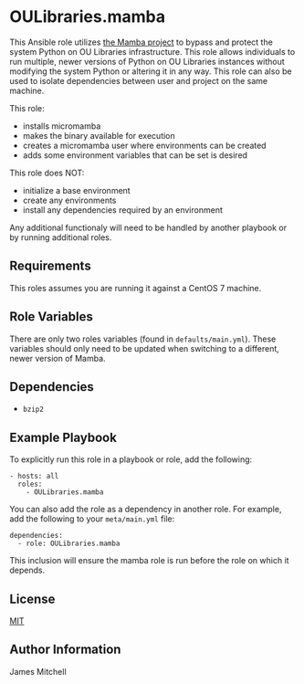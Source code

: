 OULibraries.mamba
=========

This Ansible role utilizes [the Mamba project](https://mamba.readthedocs.io/en/latest/) to bypass and protect the system Python on OU Libraries infrastructure. This role allows individuals to run multiple, newer versions of Python on OU Libraries instances without modifying the system Python or altering it in any way. This role can also be used to isolate dependencies between user and project on the same machine.

This role:

 - installs micromamba
 - makes the binary available for execution
 - creates a micromamba user where environments can be created
 - adds some environment variables that can be set is desired
 

 This role does NOT:
 
 - initialize a base environment
 - create any environments
 - install any dependencies required by an environment

Any additional functionaly will need to be handled by another playbook or by running additional roles.

Requirements
------------

This roles assumes you are running it against a CentOS 7 machine.

Role Variables
--------------

There are only two roles variables (found in `defaults/main.yml`). These variables should only need to be updated when switching to a different, newer version of Mamba.

Dependencies
------------

- `bzip2`

Example Playbook
----------------

To explicitly run this role in a playbook or role, add the following:

    - hosts: all
      roles:
        - OULibraries.mamba

You can also add the role as a dependency in another role. For example, add the following to your `meta/main.yml` file:

    dependencies:
      - role: OULibraries.mamba

This inclusion will ensure the mamba role is run before the role on which it depends.

License
-------

[MIT](https://github.com/OULibraries/ansible-role-mamba/blob/master/LICENSE)

Author Information
------------------

James Mitchell
